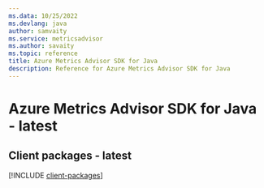 ```yaml
---
ms.data: 10/25/2022
ms.devlang: java
author: samvaity
ms.service: metricsadvisor
ms.author: savaity
ms.topic: reference
title: Azure Metrics Advisor SDK for Java
description: Reference for Azure Metrics Advisor SDK for Java
---
```

# Azure Metrics Advisor SDK for Java - latest

## Client packages - latest
[!INCLUDE [client-packages](metrics-advisor-client-index.md)]